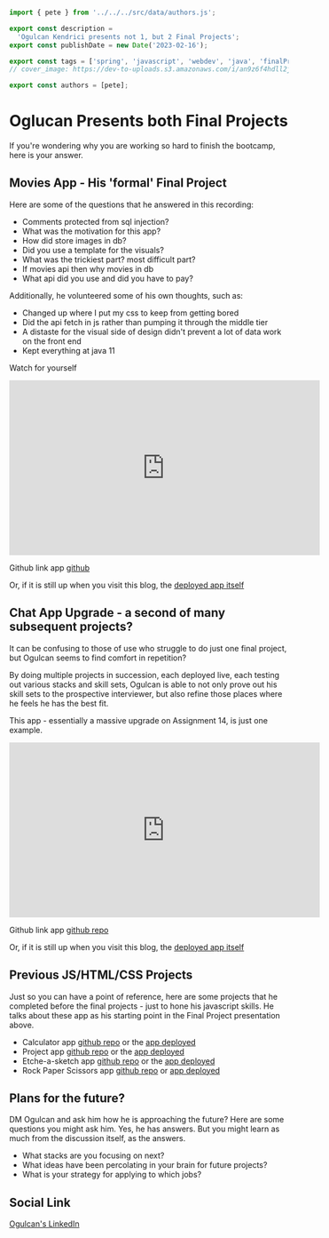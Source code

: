```js server

import { pete } from '../../../src/data/authors.js';

export const description =
  'Ogulcan Kendrici presents not 1, but 2 Final Projects';
export const publishDate = new Date('2023-02-16');

export const tags = ['spring', 'javascript', 'webdev', 'java', 'finalProject' ];
// cover_image: https://dev-to-uploads.s3.amazonaws.com/i/an9z6f4hdll2jlne43u3.jpg

export const authors = [pete];
```

# Oglucan Presents both Final Projects

If you're wondering why you are working so hard to finish the bootcamp, here is your answer.

## Movies App - His 'formal' Final Project

Here are some of the questions that he answered in this recording:
- Comments protected from sql injection?
- What was the motivation for this app?
- How did store images in db?
- Did you use a template for the visuals?
- What was the trickiest part?  most difficult part?
- If movies api then why movies in db
- What api did you use and did you have to pay?

Additionally, he volunteered some of his own thoughts, such as:
- Changed up where I put my css to keep from getting bored 
- Did the api fetch in js rather than pumping it through the middle tier
- A distaste for the visual side of design didn't prevent a lot of data work on the front end
- Kept everything at java 11

Watch for yourself

<iframe width="560" height="315" src="https://www.youtube.com/embed/QXOf7bTbDNE" title="YouTube video player" frameborder="0" allow="accelerometer; autoplay; clipboard-write; encrypted-media; gyroscope; picture-in-picture; web-share" allowfullscreen></iframe>

Github link app [github](https://github.com/ken0gul/ogulcan-final-assignment)

Or, if it is still up when you visit this blog, the [deployed app itself](https://ogulcan-final-assignment-production.up.railway.app/login)

## Chat App Upgrade - a second of many subsequent projects?

It can be confusing to those of use who struggle to do just one final project, but Ogulcan seems to find comfort in repetition?

By doing multiple projects in succession, each deployed live, each testing out various stacks and skill sets, Ogulcan is able to not only prove out his skill sets to the prospective interviewer, but also refine those places where he feels he has the best fit.

This app - essentially a massive upgrade on Assignment 14, is just one example.

<iframe width="560" height="315" src="https://www.youtube.com/embed/-i3ASw5XEhw" title="YouTube video player" frameborder="0" allow="accelerometer; autoplay; clipboard-write; encrypted-media; gyroscope; picture-in-picture; web-share" allowfullscreen></iframe>

Github link app [github repo](https://github.com/ken0gul/chatApp)

Or, if it is still up when you visit this blog, the [deployed app itself](https://chatapp-ogulcan.up.railway.app/)

## Previous JS/HTML/CSS Projects

Just so you can have a point of reference, here are some projects that he completed before the final projects - just to hone his javascript skills. He talks about these app as his starting point in the Final Project presentation above.

- Calculator app [github repo](https://github.com/ken0gul/calculator) or the [app deployed](https://ken0gul.github.io/calculator/)
- Project app [github repo](https://github.com/ken0gul/Project-Library) or the [app deployed](https://ken0gul.github.io/Project-Library/)
- Etche-a-sketch app [github repo](https://github.com/ken0gul/etch-a-sketch) or the [app deployed](https://ken0gul.github.io/etch-a-sketch/)
- Rock Paper Scissors app [github repo](https://github.com/ken0gul/Rock-Paper-Scissors) or [app deployed](https://ken0gul.github.io/Rock-Paper-Scissors/)

## Plans for the future?

DM Ogulcan and ask him how he is approaching the future? Here are some questions you might ask him. Yes, he has answers. But you might learn as much from the discussion itself, as the answers.

- What stacks are you focusing on next?
- What ideas have been percolating in your brain for future projects?
- What is your strategy for applying to which jobs?

## Social Link

[Ogulcan's LinkedIn](https://www.linkedin.com/in/ogulcan-kendirci/)